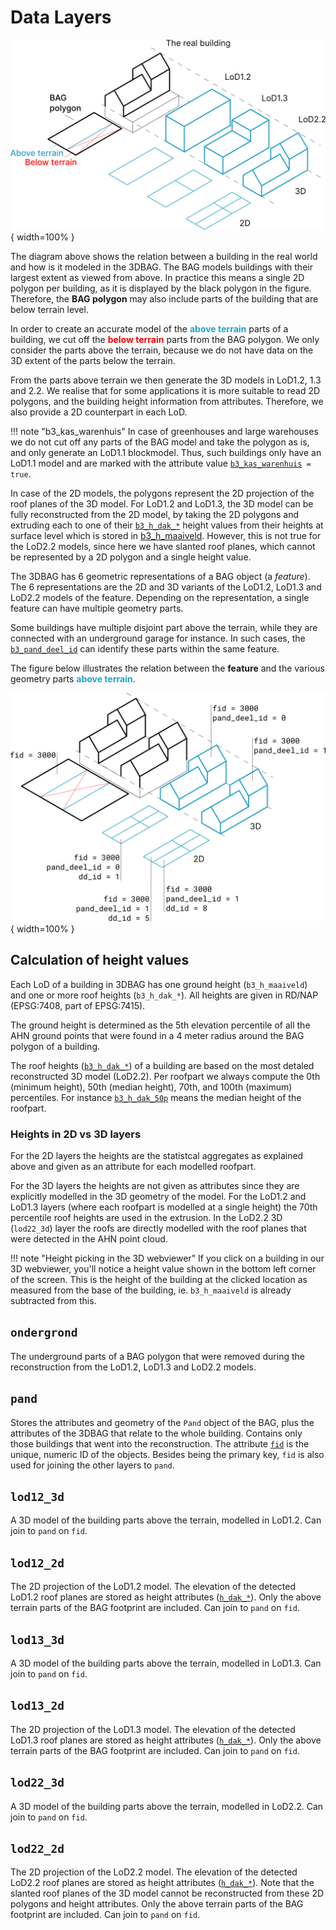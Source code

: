 # Data Layers

![3dbag_layers](../images/3d_bag_layers_en.png){ width=100% }

The diagram above shows the relation between a building in the real world and how is it modeled in the 3DBAG.
The BAG models buildings with their largest extent as viewed from above. In practice this means a single 2D polygon per building, as it is displayed by the black polygon in the figure. Therefore, the **BAG polygon** may also include parts of the building that are below terrain level.

In order to create an accurate model of the <span style="color:#24a1c8ff">**above terrain**</span> parts of a building, we cut off the <span style="color:#ff0000ff">**below terrain**</span> parts from the BAG polygon. We only consider the parts above the terrain, because we do not have data on the 3D extent of the parts below the terrain.

From the parts above terrain we then generate the 3D models in LoD1.2, 1.3 and 2.2. We realise that for some applications it is more suitable to read 2D polygons, and the building height information from attributes. Therefore, we also provide a 2D counterpart in each LoD.

!!! note "b3_kas_warenhuis"
    In case of greenhouses and large warehouses we do not cut off any parts of the BAG model and take the polygon as is, and only generate an LoD1.1 blockmodel. Thus, such buildings only have an LoD1.1 model and are marked with the attribute value [`b3_kas_warenhuis`](attributes.md#b3_kas_warenhuis)` = true`.

In case of the 2D models, the polygons represent the 2D projection of the roof planes of the 3D model. For LoD1.2 and LoD1.3, the 3D model can be fully reconstructed from the 2D model, by taking the 2D polygons and extruding each to one of their [`b3_h_dak_*`](attributes.md#b3_h_dak_50p) height values from their heights at surface level which is stored in [b3_h_maaiveld](attributes.md#b3_h_maaiveld). However, this is not true for the LoD2.2 models, since here we have slanted roof planes, which cannot be represented by a 2D polygon and a single height value.

The 3DBAG has 6 geometric representations of a BAG object (a *feature*). The 6 representations are the 2D and 3D variants of the LoD1.2, LoD1.3 and LoD2.2 models of the feature. Depending on the representation, a single feature can have multiple geometry parts.

Some buildings have multiple disjoint part above the terrain, while they are connected with an underground garage for instance. In such cases, the [`b3_pand_deel_id`](attributes.md#b3_pand_deel_id) can identify these parts within the same feature.

The figure below illustrates the relation between the **feature** and the various geometry parts <span style="color:#24a1c8ff">**above terrain**</span>.

![3dbag_ref](../../../images_common/3d_bag_layers_reference.png){ width=100% }


## Calculation of height values

Each LoD of a building in 3DBAG has one ground height (`b3_h_maaiveld`) and one or more roof heights (`b3_h_dak_*`). All heights are given in RD/NAP (EPSG:7408, part of EPSG:7415).

The ground height is determined as the 5th elevation percentile of all the AHN ground points that were found in a 4 meter radius around the BAG polygon of a building.

The roof heights ([`b3_h_dak_*`](attributes.md#b3_h_dak_50p)) of a building are based on the most detaled reconstructed 3D model (LoD2.2). Per roofpart we always compute the 0th (minimum height), 50th (median height), 70th, and 100th (maximum)  percentiles. For instance [`b3_h_dak_50p`](attributes.md#b3_h_dak_50p) means the median height of the roofpart.

### Heights in 2D vs 3D layers
For the 2D layers the heights are the statistcal aggregates as explained above and given as an attribute for each modelled roofpart.

For the 3D layers the heights are not given as attributes since they are explicitly modelled in the 3D geometry of the model. For the LoD1.2 and LoD1.3 layers (where each roofpart is modelled at a single height) the 70th percentile roof heights are used in the extrusion. In the LoD2.2 3D (`lod22_3d`) layer the roofs are directly modelled with the roof planes that were detected in the AHN point cloud.

!!! note "Height picking in the 3D webviewer"
    If you click on a building in our 3D webviewer, you'll notice a height value shown in the bottom left corner of the screen. This is the height of the building at the clicked location as measured from the base of the building, ie. `b3_h_maaiveld` is already subtracted from this.

<!-- start layers (DO NOT REMOVE THIS MARKER AND DO NOT EDIT THE TEXT BELOW. SEE README.) -->
## `ondergrond`

The underground parts of a BAG polygon that were removed during the reconstruction from the LoD1.2, LoD1.3 and LoD2.2 models.


## `pand`

Stores the attributes and geometry of the `Pand` object of the BAG, plus the attributes of the 3DBAG that relate to the whole building. Contains only those buildings that went into the reconstruction. The attribute [`fid`](attributes.md#fid) is the unique, numeric ID of the objects. Besides being the primary key, `fid` is also used for joining the other layers to `pand`.


## `lod12_3d`

A 3D model of the building parts above the terrain, modelled in LoD1.2. Can join to `pand` on `fid`.


## `lod12_2d`

The 2D projection of the LoD1.2 model. The elevation of the detected LoD1.2 roof planes are stored as height attributes ([`h_dak_*`](attributes.md#h_dak_50p)). Only the above terrain parts of the BAG footprint are included. Can join to `pand` on `fid`.


## `lod13_3d`

A 3D model of the building parts above the terrain, modelled in LoD1.3. Can join to `pand` on `fid`.


## `lod13_2d`

The 2D projection of the LoD1.3 model. The elevation of the detected LoD1.3 roof planes are stored as height attributes ([`h_dak_*`](attributes.md#h_dak_50p)). Only the above terrain parts of the BAG footprint are included. Can join to `pand` on `fid`.


## `lod22_3d`

A 3D model of the building parts above the terrain, modelled in LoD2.2. Can join to `pand` on `fid`.


## `lod22_2d`

The 2D projection of the LoD2.2 model. The elevation of the detected LoD2.2 roof planes are stored as height attributes ([`h_dak_*`](attributes.md#h_dak_50p)). Note that the slanted roof planes of the 3D model cannot be reconstructed from these 2D polygons and height attributes. Only the above terrain parts of the BAG footprint are included. Can join to `pand` on `fid`.

<!-- end layers (DO NOT REMOVE THIS MARKER) -->
